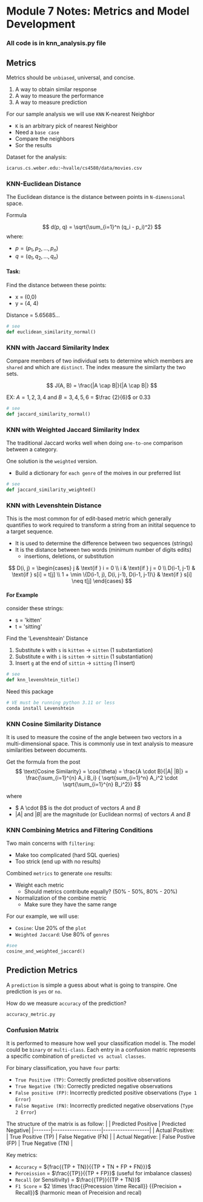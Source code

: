 # Module 7 Notes: Metrics and Model Development

### All code is in knn_analysis.py file

## Metrics

Metrics should be `unbiased`, universal, and concise.

1. A way to obtain similar response
2. A way to measure the performance
3. A way to measure prediction

For our sample analysis we will use `KNN` K-nearest Neighbor
- `K` is an arbitrary pick of nearest Neighbor
- Need a `base case`
- Compare the neighbors
- Sor the results

Dataset for the analysis: 
```bash
icarus.cs.weber.edu:~hvalle/cs4580/data/movies.csv
```

### KNN-Euclidean Distance

The Euclidean distance is the distance between points in `N-dimensional` space.

Formula

$$
d(p, q) = \sqrt{\sum_{i=1}^n (q_i - p_i)^2}
$$
where:
- $p = (p_1, p_2, \dots, p_n)$
- $q = (q_1, q_2, \dots, q_n)$

#### Task:
Find the distance between these points:
- x = (0,0)
- y = (4, 4)

Distance = 5.65685...

```python
# see
def euclidean_similarity_normal()
```

### KNN with Jaccard Similarity Index
Compare members of two individual sets to determine which members are `shared` and which are `distinct`.  The index measure the similarty the two sets.

$$
J(A, B) = \frac{|A \cap B|}{|A \cap B|}
$$

EX: $A = {1, 2, 3, 4}$ and $B = {3, 4, 5, 6}$ = $\frac {2}{6}$ or $0.33$

```python
# see
def jaccard_similarity_normal()
```
### KNN with Weighted Jaccard Similarity Index
The traditional Jaccard works well when doing `one-to-one` comparison between a category.  

One solution is the `weighted` version.
- Build a dictionary for `each genre` of the moives in our preferred list 

```python
# see
def jaccard_similarity_weighted()
```

### KNN with Levenshtein Distance
This is the most common for of edit-based metric which generally quantifies to work required to transform a string from an initital sequence to a target sequence.
- It is used to determine the difference between two sequences (strings)
- It is the distance between two words (minimum number of digits edits)
    - insertions, deletions, or substitution

$$
D(i, j) = 
\begin{cases}
j & \text{if } i = 0 \\
i & \text{if } j = 0 \\
D(i-1, j-1) & \text{if } s[i] = t[j] \\
1 + \min \{D(i-1, j), D(i, j-1), D(i-1, j-1)\} & \text{if } s[i] \neq t[j]
\end{cases}
$$

#### For Example
consider these strings:
- s = 'kitten'
- t = 'sitting'

Find the 'Levenshteain' Distance
1. Substitute `k` with `s` is `kitten` -> `sitten` (1 substantiation)
2. Substitute `e` with `i` is `sitten` -> `sittin` (1 substantiation)
3. Insert `g` at the end of `sittin` -> `sitting` (1 insert)

```python
# see
def knn_levenshtein_title()
```
Need this package
```bash
# VE must be running python 3.11 or less
conda install Levenshtein
```

### KNN Cosine Similarity Distance
It is used to measure the cosine of the angle between two vectors in a multi-dimensional space.  This is commonly use in text analysis to measure similarities between documents.

Get the formula from the post
$$
\text{Cosine Similarity} = \cos(\theta)  
= \frac{A \cdot B}{|A| |B|} 
= \frac{\sum_{i=1}^{n} A_i B_i} { \sqrt{sum_{i=1}^n} A_i^2 \cdot \sqrt{\sum_{i=1}^{n} B_i^2}}
$$

where
- $ A \cdot B$ is the dot product of vectors $A$ and $B$
- $|A|$ and $|B|$ are the magnitude (or Euclidean norms) of vectors $A$ and $B$

### KNN Combining Metrics and Filtering Conditions

Two main concerns with `filtering`:
- Make too complicated (hard SQL queries)
- Too strick (end up with no results)

Combined `metrics` to generate `one` results:
- Weight each metric
    - Should metrics contribute equally? (50% - 50%, 80% - 20%)
- Normalization of the combine metric
    - Make sure they have the same range
    
For our example, we will use:
- `Cosine`: Use 20% of the `plot`
- `Weighted Jaccard`: Use 80% of `genres`

```python
#see 
cosine_and_weighted_jaccard()
```

## Prediction Metrics

A `prediction` is simple a guess about what is going to transpire.  One prediction is `yes` or `no`.

How do we measure `accuracy` of the prediction?

```python
accuracy_metric.py
```


### Confusion Matrix
It is performed to measure how well your classification model is.  The model could be `binary` or `multi-class`.  Each entry in a confusion matric represents a specific combination of `predicted vs actual classes`.

For binary classification, you have `four` parts:
- `True Positive (TP)`: Correctly predicted positive observations
- `True Negative (TN)`: Correctly predicted negative observations
- `False positive (FP)`: Incorrectly predicted positive observations (`Type 1 Error`)
- `False Negative (FN)`: Incorrectly predicted negative observations (`Type 2 Error`)

The structure of the matrix is as follow:
|       | Predicted Positive | Predicted Negative|
|-------|--------------------|-------------------|
| Actual Positive: | True Positive (TP) | False Negative (FN) |
| Actual Negative: | False Postive (FP) | True Negative (TN) |

Key metrics:
- `Accuracy` = $\{frac{{TP + TN}}{{TP + TN + FP + FN}}}$
- `Perceission` = $\frac{{TP}}{{TP + FP}}$ (useful for imbalance classes)
- `Recall` (or Sensitivity) = $\frac{{TP}}{{TP + TN}}$
- `F1 Score` = $2 \times \frac{{Precession \time Recall}} {{Precision + Recall}}$ (harmonic mean of Preceision and recal)